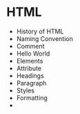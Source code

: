 # HTML

- History of HTML
- Naming Convention
- Comment
- Hello World
- Elements
- Attribute
- Headings
- Paragraph
- Styles
- Formatting
- 